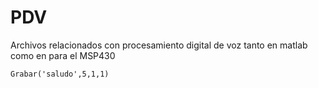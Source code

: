 # PDV
Archivos relacionados con procesamiento digital de voz  tanto en matlab como en para el MSP430


    Grabar('saludo',5,1,1)

  
